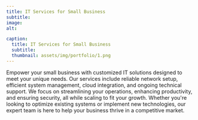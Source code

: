 ```yaml
---
title: IT Services for Small Business
subtitle:
image:
alt:

caption:
  title: IT Services for Small Business
  subtitle: 
  thumbnail: assets/img/portfolio/1.png
---
```

Empower your small business with customized IT solutions designed to meet your unique needs. Our services include reliable network setup, efficient system management, cloud integration, and ongoing technical support. We focus on streamlining your operations, enhancing productivity, and ensuring security, all while scaling to fit your growth. Whether you're looking to optimize existing systems or implement new technologies, our expert team is here to help your business thrive in a competitive market.

